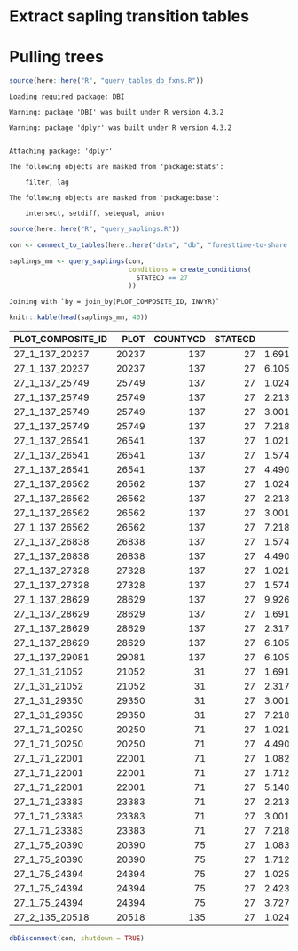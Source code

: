# Extract sapling transition tables

# Pulling trees

``` r
source(here::here("R", "query_tables_db_fxns.R"))
```

    Loading required package: DBI

    Warning: package 'DBI' was built under R version 4.3.2

    Warning: package 'dplyr' was built under R version 4.3.2


    Attaching package: 'dplyr'

    The following objects are masked from 'package:stats':

        filter, lag

    The following objects are masked from 'package:base':

        intersect, setdiff, setequal, union

``` r
source(here::here("R", "query_saplings.R"))

con <- connect_to_tables(here::here("data", "db", "foresttime-to-share.duckdb"))
```

``` r
saplings_mn <- query_saplings(con, 
                              conditions = create_conditions(
                                STATECD == 27
                              ))
```

    Joining with `by = join_by(PLOT_COMPOSITE_ID, INVYR)`

``` r
knitr::kable(head(saplings_mn, 40))
```

| PLOT_COMPOSITE_ID |  PLOT | COUNTYCD | STATECD |       PLT_CN | INVYR | PREV_INVYR | CYCLE | live_sapling | new_sapling | sapling_sapling | sapling_tree | sapling_dead | sapling_removed | sapling_not_sampled | sapling_missing_data | sapling_vanishes_next_year | PREV_live_sapling | sapling_vanished | presumed_dead | timespan | sapling_sapling_prop | sapling_tree_prop | sapling_removed_prop | presumed_dead_prop | sapling_not_sampled_prop | sapling_missing_data_prop |
|:------------------|------:|---------:|--------:|-------------:|------:|-----------:|------:|-------------:|------------:|----------------:|-------------:|-------------:|----------------:|--------------------:|---------------------:|---------------------------:|------------------:|-----------------:|--------------:|---------:|---------------------:|------------------:|---------------------:|-------------------:|-------------------------:|--------------------------:|
| 27_1_137_20237    | 20237 |      137 |      27 | 1.691059e+14 |  2010 |       2005 |    14 |            1 |           0 |               1 |            0 |            9 |               0 |                   0 |                    0 |                          0 |                10 |                0 |             9 |        5 |            0.1000000 |         0.0000000 |                    0 |          0.9000000 |                0.0000000 |                         0 |
| 27_1_137_20237    | 20237 |      137 |      27 | 6.105556e+14 |  2020 |       2015 |    16 |            4 |           3 |               1 |            0 |            0 |               0 |                   0 |                    0 |                          4 |                 1 |                0 |             0 |        5 |            1.0000000 |         0.0000000 |                    0 |          0.0000000 |                0.0000000 |                         0 |
| 27_1_137_25749    | 25749 |      137 |      27 | 1.024536e+14 |  2006 |       2001 |    13 |            6 |           1 |               5 |            0 |            0 |               0 |                   0 |                    0 |                          0 |                 5 |                0 |             0 |        5 |            1.0000000 |         0.0000000 |                    0 |          0.0000000 |                0.0000000 |                         0 |
| 27_1_137_25749    | 25749 |      137 |      27 | 2.213455e+14 |  2011 |       2006 |    14 |            5 |           0 |               5 |            0 |            1 |               0 |                   0 |                    0 |                          0 |                 6 |                0 |             1 |        5 |            0.8333333 |         0.0000000 |                    0 |          0.1666667 |                0.0000000 |                         0 |
| 27_1_137_25749    | 25749 |      137 |      27 | 3.001613e+14 |  2016 |       2011 |    15 |            0 |           0 |               0 |            0 |            0 |               0 |                   5 |                    0 |                          0 |                 5 |                0 |             0 |        5 |            0.0000000 |         0.0000000 |                    0 |          0.0000000 |                1.0000000 |                         0 |
| 27_1_137_25749    | 25749 |      137 |      27 | 7.218257e+14 |  2021 |       2016 |    16 |           12 |          12 |               0 |            0 |            0 |               0 |                   0 |                    0 |                         12 |                 0 |                0 |             0 |        5 |                   NA |                NA |                   NA |                 NA |                       NA |                        NA |
| 27_1_137_26541    | 26541 |      137 |      27 | 1.021436e+14 |  2008 |       2003 |    13 |           10 |           1 |               9 |            0 |            1 |               0 |                   0 |                    0 |                          0 |                10 |                0 |             1 |        5 |            0.9000000 |         0.0000000 |                    0 |          0.1000000 |                0.0000000 |                         0 |
| 27_1_137_26541    | 26541 |      137 |      27 | 1.574014e+13 |  2013 |       2008 |    14 |            8 |           0 |               8 |            0 |            2 |               0 |                   0 |                    0 |                          0 |                10 |                0 |             2 |        5 |            0.8000000 |         0.0000000 |                    0 |          0.2000000 |                0.0000000 |                         0 |
| 27_1_137_26541    | 26541 |      137 |      27 | 4.490725e+14 |  2018 |       2013 |    15 |            6 |           1 |               5 |            1 |            2 |               0 |                   0 |                    0 |                          6 |                 8 |                0 |             2 |        5 |            0.6250000 |         0.1250000 |                    0 |          0.2500000 |                0.0000000 |                         0 |
| 27_1_137_26562    | 26562 |      137 |      27 | 1.024586e+14 |  2006 |       2001 |    13 |           19 |           7 |              12 |            0 |            2 |               0 |                   0 |                    0 |                          0 |                14 |                0 |             2 |        5 |            0.8571429 |         0.0000000 |                    0 |          0.1428571 |                0.0000000 |                         0 |
| 27_1_137_26562    | 26562 |      137 |      27 | 2.213470e+14 |  2011 |       2006 |    14 |           13 |           0 |              13 |            2 |            4 |               0 |                   0 |                    0 |                          0 |                19 |                0 |             4 |        5 |            0.6842105 |         0.1052632 |                    0 |          0.2105263 |                0.0000000 |                         0 |
| 27_1_137_26562    | 26562 |      137 |      27 | 3.001618e+14 |  2016 |       2011 |    15 |            4 |           0 |               4 |            1 |            7 |               0 |                   1 |                    0 |                          0 |                13 |                0 |             7 |        5 |            0.3076923 |         0.0769231 |                    0 |          0.5384615 |                0.0769231 |                         0 |
| 27_1_137_26562    | 26562 |      137 |      27 | 7.218262e+14 |  2021 |       2016 |    16 |            2 |           0 |               2 |            2 |            0 |               0 |                   0 |                    0 |                          2 |                 4 |                0 |             0 |        5 |            0.5000000 |         0.5000000 |                    0 |          0.0000000 |                0.0000000 |                         0 |
| 27_1_137_26838    | 26838 |      137 |      27 | 1.574014e+13 |  2013 |       2008 |    14 |           12 |          11 |               1 |            0 |            0 |               0 |                   0 |                    0 |                          0 |                 1 |                0 |             0 |        5 |            1.0000000 |         0.0000000 |                    0 |          0.0000000 |                0.0000000 |                         0 |
| 27_1_137_26838    | 26838 |      137 |      27 | 4.490725e+14 |  2018 |       2013 |    15 |           19 |           7 |              12 |            0 |            0 |               0 |                   0 |                    0 |                         19 |                12 |                0 |             0 |        5 |            1.0000000 |         0.0000000 |                    0 |          0.0000000 |                0.0000000 |                         0 |
| 27_1_137_27328    | 27328 |      137 |      27 | 1.021442e+14 |  2008 |       2003 |    13 |           29 |           2 |              27 |            2 |            5 |               0 |                   0 |                    0 |                          0 |                56 |               22 |            27 |        5 |            0.4821429 |         0.0357143 |                    0 |          0.4821429 |                0.0000000 |                         0 |
| 27_1_137_27328    | 27328 |      137 |      27 | 1.574030e+13 |  2013 |       2008 |    14 |           25 |           3 |              22 |            2 |            5 |               0 |                   0 |                    0 |                          0 |                29 |                0 |             5 |        5 |            0.7586207 |         0.0689655 |                    0 |          0.1724138 |                0.0000000 |                         0 |
| 27_1_137_28629    | 28629 |      137 |      27 | 9.926024e+13 |  2005 |       2000 |    13 |            7 |           0 |               7 |            0 |            0 |               0 |                   0 |                    0 |                          0 |                 7 |                0 |             0 |        5 |            1.0000000 |         0.0000000 |                    0 |          0.0000000 |                0.0000000 |                         0 |
| 27_1_137_28629    | 28629 |      137 |      27 | 1.691019e+14 |  2010 |       2005 |    14 |            8 |           1 |               7 |            0 |            0 |               0 |                   0 |                    0 |                          0 |                 7 |                0 |             0 |        5 |            1.0000000 |         0.0000000 |                    0 |          0.0000000 |                0.0000000 |                         0 |
| 27_1_137_28629    | 28629 |      137 |      27 | 2.317348e+14 |  2015 |       2010 |    15 |            9 |           1 |               8 |            0 |            0 |               0 |                   0 |                    0 |                          0 |                 8 |                0 |             0 |        5 |            1.0000000 |         0.0000000 |                    0 |          0.0000000 |                0.0000000 |                         0 |
| 27_1_137_28629    | 28629 |      137 |      27 | 6.105527e+14 |  2020 |       2015 |    16 |            9 |           0 |               9 |            0 |            0 |               0 |                   0 |                    0 |                          9 |                 9 |                0 |             0 |        5 |            1.0000000 |         0.0000000 |                    0 |          0.0000000 |                0.0000000 |                         0 |
| 27_1_137_29081    | 29081 |      137 |      27 | 6.105550e+14 |  2020 |       2015 |    16 |            0 |           0 |               0 |            0 |            0 |               0 |                   6 |                    0 |                          0 |                 6 |                0 |             0 |        5 |            0.0000000 |         0.0000000 |                    0 |          0.0000000 |                1.0000000 |                         0 |
| 27_1_31_21052     | 21052 |       31 |      27 | 1.691015e+14 |  2010 |       2005 |    14 |           18 |           4 |              14 |            0 |            1 |               0 |                   0 |                    0 |                          0 |                15 |                0 |             1 |        5 |            0.9333333 |         0.0000000 |                    0 |          0.0666667 |                0.0000000 |                         0 |
| 27_1_31_21052     | 21052 |       31 |      27 | 2.317353e+14 |  2015 |       2010 |    15 |           29 |          12 |              17 |            0 |            1 |               0 |                   0 |                    0 |                          0 |                18 |                0 |             1 |        5 |            0.9444444 |         0.0000000 |                    0 |          0.0555556 |                0.0000000 |                         0 |
| 27_1_31_29350     | 29350 |       31 |      27 | 3.001613e+14 |  2016 |       2011 |    15 |            5 |           0 |               5 |            0 |            1 |               0 |                   0 |                    0 |                          0 |                 6 |                0 |             1 |        5 |            0.8333333 |         0.0000000 |                    0 |          0.1666667 |                0.0000000 |                         0 |
| 27_1_31_29350     | 29350 |       31 |      27 | 7.218257e+14 |  2021 |       2016 |    16 |            5 |           1 |               4 |            1 |            0 |               0 |                   0 |                    0 |                          5 |                 5 |                0 |             0 |        5 |            0.8000000 |         0.2000000 |                    0 |          0.0000000 |                0.0000000 |                         0 |
| 27_1_71_20250     | 20250 |       71 |      27 | 1.021526e+14 |  2008 |       2003 |    13 |           39 |           7 |              32 |            0 |            4 |               0 |                   0 |                    0 |                          0 |                36 |                0 |             4 |        5 |            0.8888889 |         0.0000000 |                    0 |          0.1111111 |                0.0000000 |                         0 |
| 27_1_71_20250     | 20250 |       71 |      27 | 4.490740e+14 |  2018 |       2013 |    15 |           27 |           0 |              27 |            5 |            4 |               0 |                   0 |                    0 |                         27 |                36 |                0 |             4 |        5 |            0.7500000 |         0.1388889 |                    0 |          0.1111111 |                0.0000000 |                         0 |
| 27_1_71_22001     | 22001 |       71 |      27 | 1.082972e+14 |  2009 |       2004 |    14 |           33 |           1 |              32 |            0 |            0 |               0 |                   0 |                    0 |                          0 |                32 |                0 |             0 |        5 |            1.0000000 |         0.0000000 |                    0 |          0.0000000 |                0.0000000 |                         0 |
| 27_1_71_22001     | 22001 |       71 |      27 | 1.712548e+14 |  2014 |       2009 |    15 |           37 |           4 |              33 |            0 |            0 |               0 |                   0 |                    0 |                          0 |                33 |                0 |             0 |        5 |            1.0000000 |         0.0000000 |                    0 |          0.0000000 |                0.0000000 |                         0 |
| 27_1_71_22001     | 22001 |       71 |      27 | 5.140785e+14 |  2019 |       2014 |    16 |           36 |           0 |              35 |            0 |            2 |               0 |                   0 |                    0 |                         36 |                37 |                0 |             2 |        5 |            0.9459459 |         0.0000000 |                    0 |          0.0540541 |                0.0000000 |                         0 |
| 27_1_71_23383     | 23383 |       71 |      27 | 2.213481e+14 |  2011 |       2006 |    14 |            5 |           3 |               2 |            0 |            0 |               0 |                   0 |                    0 |                          0 |                 2 |                0 |             0 |        5 |            1.0000000 |         0.0000000 |                    0 |          0.0000000 |                0.0000000 |                         0 |
| 27_1_71_23383     | 23383 |       71 |      27 | 3.001625e+14 |  2016 |       2011 |    15 |            6 |           1 |               5 |            0 |            0 |               0 |                   0 |                    0 |                          0 |                 5 |                0 |             0 |        5 |            1.0000000 |         0.0000000 |                    0 |          0.0000000 |                0.0000000 |                         0 |
| 27_1_71_23383     | 23383 |       71 |      27 | 7.218269e+14 |  2021 |       2016 |    16 |            9 |           3 |               6 |            0 |            0 |               0 |                   0 |                    0 |                          9 |                 6 |                0 |             0 |        5 |            1.0000000 |         0.0000000 |                    0 |          0.0000000 |                0.0000000 |                         0 |
| 27_1_75_20390     | 20390 |       75 |      27 | 1.083006e+14 |  2009 |       2004 |    14 |            2 |           1 |               1 |            0 |            0 |               0 |                   0 |                    0 |                          0 |                 1 |                0 |             0 |        5 |            1.0000000 |         0.0000000 |                    0 |          0.0000000 |                0.0000000 |                         0 |
| 27_1_75_20390     | 20390 |       75 |      27 | 1.712558e+14 |  2014 |       2009 |    15 |            2 |           0 |               2 |            0 |            0 |               0 |                   0 |                    0 |                          0 |                 2 |                0 |             0 |        5 |            1.0000000 |         0.0000000 |                    0 |          0.0000000 |                0.0000000 |                         0 |
| 27_1_75_24394     | 24394 |       75 |      27 | 1.025565e+14 |  2007 |       2002 |    13 |            6 |           3 |               3 |            0 |            0 |               0 |                   0 |                    0 |                          0 |                 5 |                2 |             2 |        5 |            0.6000000 |         0.0000000 |                    0 |          0.4000000 |                0.0000000 |                         0 |
| 27_1_75_24394     | 24394 |       75 |      27 | 2.423803e+14 |  2012 |       2007 |    14 |            9 |           3 |               6 |            0 |            0 |               0 |                   0 |                    0 |                          0 |                 6 |                0 |             0 |        5 |            1.0000000 |         0.0000000 |                    0 |          0.0000000 |                0.0000000 |                         0 |
| 27_1_75_24394     | 24394 |       75 |      27 | 3.727859e+14 |  2017 |       2012 |    15 |            9 |           2 |               7 |            2 |            0 |               0 |                   0 |                    0 |                          9 |                 9 |                0 |             0 |        5 |            0.7777778 |         0.2222222 |                    0 |          0.0000000 |                0.0000000 |                         0 |
| 27_2_135_20518    | 20518 |      135 |      27 | 1.024621e+14 |  2006 |       2001 |    13 |            0 |           0 |               0 |            0 |            9 |               0 |                   0 |                    0 |                          0 |                 9 |                0 |             9 |        5 |            0.0000000 |         0.0000000 |                    0 |          1.0000000 |                0.0000000 |                         0 |

``` r
dbDisconnect(con, shutdown = TRUE)
```
